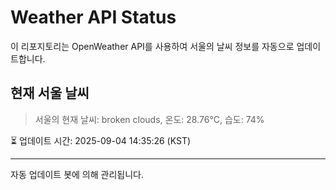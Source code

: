 
# Weather API Status

이 리포지토리는 OpenWeather API를 사용하여 서울의 날씨 정보를 자동으로 업데이트합니다.

## 현재 서울 날씨
> 서울의 현재 날씨: broken clouds, 온도: 28.76°C, 습도: 74%

⏳ 업데이트 시간: 2025-09-04 14:35:26 (KST)

---
자동 업데이트 봇에 의해 관리됩니다.
